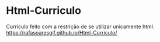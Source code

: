 # Html-Curriculo
Curriculo feito com a restrição de se utilizar unicamente html.
https://rafasoaresgif.github.io/Html-Curriculo/
